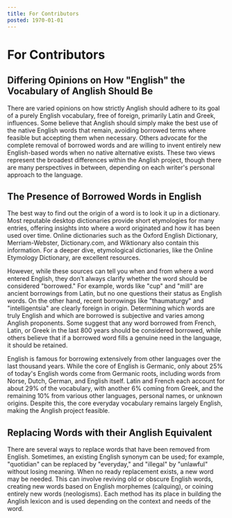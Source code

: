 ```yaml
---
title: For Contributors
posted: 1970-01-01
---
```


# For Contributors

## Differing Opinions on How "English" the Vocabulary of Anglish Should Be

There are varied opinions on how strictly Anglish should adhere to its goal of a purely English vocabulary, free of foreign, primarily Latin and Greek, influences. Some believe that Anglish should simply make the best use of the native English words that remain, avoiding borrowed terms where feasible but accepting them when necessary. Others advocate for the complete removal of borrowed words and are willing to invent entirely new English-based words when no native alternative exists. These two views represent the broadest differences within the Anglish project, though there are many perspectives in between, depending on each writer's personal approach to the language.

## The Presence of Borrowed Words in English

The best way to find out the origin of a word is to look it up in a dictionary. Most reputable desktop dictionaries provide short etymologies for many entries, offering insights into where a word originated and how it has been used over time. Online dictionaries such as the Oxford English Dictionary, Merriam-Webster, Dictionary.com, and Wiktionary also contain this information. For a deeper dive, etymological dictionaries, like the Online Etymology Dictionary, are excellent resources.

However, while these sources can tell you when and from where a word entered English, they don’t always clarify whether the word should be considered "borrowed." For example, words like "cup" and "mill" are ancient borrowings from Latin, but no one questions their status as English words. On the other hand, recent borrowings like "thaumaturgy" and "intelligentsia" are clearly foreign in origin. Determining which words are truly English and which are borrowed is subjective and varies among Anglish proponents. Some suggest that any word borrowed from French, Latin, or Greek in the last 800 years should be considered borrowed, while others believe that if a borrowed word fills a genuine need in the language, it should be retained.

English is famous for borrowing extensively from other languages over the last thousand years. While the core of English is Germanic, only about 25% of today's English words come from Germanic roots, including words from Norse, Dutch, German, and English itself. Latin and French each account for about 29% of the vocabulary, with another 6% coming from Greek, and the remaining 10% from various other languages, personal names, or unknown origins. Despite this, the core everyday vocabulary remains largely English, making the Anglish project feasible.

## Replacing Words with their Anglish Equivalent

There are several ways to replace words that have been removed from English. Sometimes, an existing English synonym can be used; for example, "quotidian" can be replaced by "everyday," and "illegal" by "unlawful" without losing meaning. When no ready replacement exists, a new word may be needed. This can involve reviving old or obscure English words, creating new words based on English morphemes (calquing), or coining entirely new words (neologisms). Each method has its place in building the Anglish lexicon and is used depending on the context and needs of the word.

